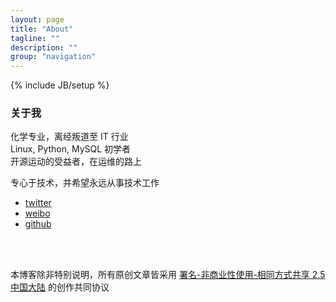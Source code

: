 ```yaml
---
layout: page
title: "About"
tagline: ""
description: ""
group: "navigation"
---
```

{% include JB/setup %}

### 关于我

化学专业，离经叛道至 IT 行业 <br/>
Linux, Python, MySQL 初学者<br/>
开源运动的受益者，在运维的路上<br/>

专心于技术，并希望永远从事技术工作

* [twitter][twitter]
* [weibo][weibo]
* [github][github]

</br></br>

本博客除非特别说明，所有原创文章皆采用 [署名-非商业性使用-相同方式共享 2.5 中国大陆][cc] 的创作共同协议

[twitter]: http://twitter.com/liaoishere
[weibo]: http://weibo.com/aoLiii
[github]: http://github.com/liaoishere
[cc]: http://creativecommons.org/licenses/by-nc-sa/2.5/cn/

